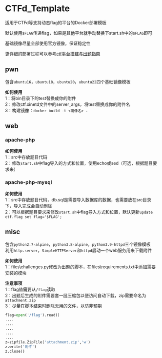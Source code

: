 # CTFd_Template

适用于CTFd等支持动态flag的平台的Docker部署模板

默认使用`$FLAG`传递flag，如果是其他平台就手动替换下start.sh中的`$FLAG`即可

基础镜像尽量全部使用官方镜像，保证稳定性

更详细的部署过程可以参考[ctf平台搭建与出题指南](https://www.lewiserii.top/%E7%AB%9E%E8%B5%9B/ctf%E5%B9%B3%E5%8F%B0%E6%90%AD%E5%BB%BA%E4%B8%8E%E5%87%BA%E9%A2%98%E6%8C%87%E5%8D%97.html#%E5%8A%A8%E6%80%81flag%E9%A2%98%E7%9B%AE%E9%83%A8%E7%BD%B2)

## pwn

包含`ubuntu16`，`ubuntu18`，`ubuntu20`，`ubuntu22`四个基础镜像模板

**如何使用**  
1：将bin目录下的test替换成你的附件  
2：修改ctf.xinetd文件中的server_args，将test替换成你的附件名  
3：构建镜像：`docker build -t <镜像名> .`


## web

### apache-php

**如何使用**  
1：src中存放题目代码  
2：修改`start.sh`中flag导入的方式和位置，使用echo或sed（可选，根据题目要求来）


### apache-php-mysql

**如何使用**  
1：src中存放题目代码，db.sql是需要导入数据库的数据，也需要放在src目录下，导入完成会自动删除  
2：可以根据题目要求来修改`start.sh`中flag导入方式和位置，默认更新`update ctf.flag set flag='$FLAG';`







## misc

包含`python2.7-alpine`，`python3.8-alpine`，`python3.9-httpd`三个镜像模板  
利用`http.server`，`SimpleHTTPServer`和`httpd`启动一个web服务用来下载附件


**如何使用**  
1：files\challenges.py修改为出题的脚本，在files\requirements.txt中添加需要安装的模块


**注意事项**  
1：flag值需要从`/flag`读取  
2：出题后生成的附件需要套一层压缩包以便访问自动下载，zip需要命名为`attachment.zip`  
3：尽量在脚本结束时删除无用的文件，以防非预期

```python
flag=open('/flag').read()
....
....
....
....
....
z=zipfile.ZipFile('attachment.zip','w')
z.write('附件')
z.close()
```





